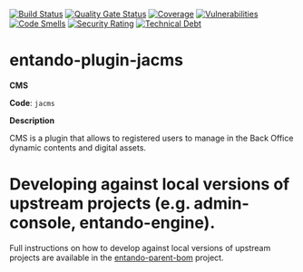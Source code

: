 [![Build Status](https://img.shields.io/endpoint?url=https%3A%2F%2Fstatusbadge-jx.apps.serv.run%2Fentando%2Fentando-plugin-jacms)](https://github.com/entando/devops-results/tree/logs/jenkins-x/logs/entando/entando-plugin-jacms/master)
[![Quality Gate Status](https://sonarcloud.io/api/project_badges/measure?project=entando_entando-plugin-jacms&metric=alert_status)](https://sonarcloud.io/dashboard?id=entando_entando-plugin-jacms)
[![Coverage](https://sonarcloud.io/api/project_badges/measure?project=entando_entando-plugin-jacms&metric=coverage)](https://entando.github.io/devops-results/entando-plugin-jacms/master/jacoco/index.html)
[![Vulnerabilities](https://sonarcloud.io/api/project_badges/measure?project=entando_entando-plugin-jacms&metric=vulnerabilities)](https://entando.github.io/devops-results/entando-plugin-jacms/master/dependency-check-report.html)
[![Code Smells](https://sonarcloud.io/api/project_badges/measure?project=entando_entando-plugin-jacms&metric=code_smells)](https://sonarcloud.io/dashboard?id=entando_entando-plugin-jacms)
[![Security Rating](https://sonarcloud.io/api/project_badges/measure?project=entando_entando-plugin-jacms&metric=security_rating)](https://sonarcloud.io/dashboard?id=entando_entando-plugin-jacms)
[![Technical Debt](https://sonarcloud.io/api/project_badges/measure?project=entando_entando-plugin-jacms&metric=sqale_index)](https://sonarcloud.io/dashboard?id=entando_entando-plugin-jacms)

entando-plugin-jacms
============

**CMS**

**Code**: ```jacms```

**Description**

CMS is a plugin that allows to registered users to manage in the Back Office dynamic contents and digital assets.

# Developing against local versions of upstream projects (e.g. admin-console,  entando-engine).

Full instructions on how to develop against local versions of upstream projects are available in the
[entando-parent-bom](https://github.com/entando/entando-core-bom) project. 
